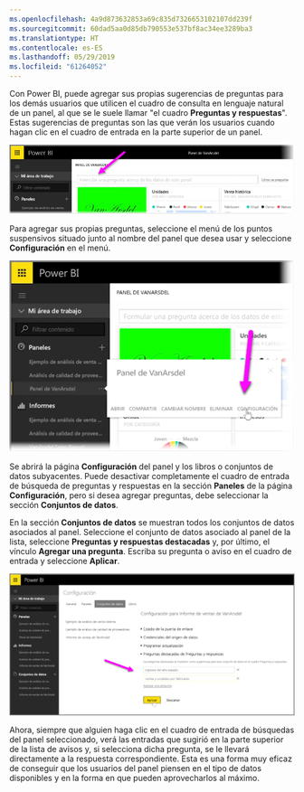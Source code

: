 ```yaml
---
ms.openlocfilehash: 4a9d873632853a69c835d7326653102107dd239f
ms.sourcegitcommit: 60dad5aa0d85db790553e537bf8ac34ee3289ba3
ms.translationtype: HT
ms.contentlocale: es-ES
ms.lasthandoff: 05/29/2019
ms.locfileid: "61264052"
---
```

Con Power BI, puede agregar sus propias sugerencias de preguntas para los demás usuarios que utilicen el cuadro de consulta en lenguaje natural de un panel, al que se le suele llamar "el cuadro **Preguntas y respuestas**". Estas sugerencias de preguntas son las que verán los usuarios cuando hagan clic en el cuadro de entrada en la parte superior de un panel.

![](media/4-3a-suggested-questions/4-3a_1.png)

Para agregar sus propias preguntas, seleccione el menú de los puntos suspensivos situado junto al nombre del panel que desea usar y seleccione **Configuración** en el menú.

![](media/4-3a-suggested-questions/4-3a_2.png)

 Se abrirá la página **Configuración** del panel y los libros o conjuntos de datos subyacentes. Puede desactivar completamente el cuadro de entrada de búsqueda de preguntas y respuestas en la sección **Paneles** de la página **Configuración**, pero si desea agregar preguntas, debe seleccionar la sección **Conjuntos de datos**.

En la sección **Conjuntos de datos** se muestran todos los conjuntos de datos asociados al panel. Seleccione el conjunto de datos asociado al panel de la lista, seleccione **Preguntas y respuestas destacadas** y, por último, el vínculo **Agregar una pregunta**. Escriba su pregunta o aviso en el cuadro de entrada y seleccione **Aplicar**.

![](media/4-3a-suggested-questions/4-3a_3.png)

Ahora, siempre que alguien haga clic en el cuadro de entrada de búsquedas del panel seleccionado, verá las entradas que sugirió en la parte superior de la lista de avisos y, si selecciona dicha pregunta, se le llevará directamente a la respuesta correspondiente. Esta es una forma muy eficaz de conseguir que los usuarios del panel piensen en el tipo de datos disponibles y en la forma en que pueden aprovecharlos al máximo.


